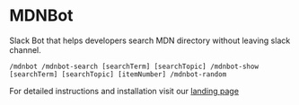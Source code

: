 # MDNBot

Slack Bot that helps developers search MDN directory without leaving slack channel.

`/mdnbot
/mdnbot-search [searchTerm] [searchTopic]
/mdnbot-show [searchTerm] [searchTopic] [itemNumber]
/mdnbot-random`

For detailed instructions and installation visit our [landing page](https://vejather.github.io/mdn-bot-landing-page/)

